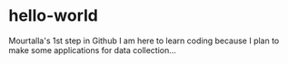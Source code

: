 # hello-world
Mourtalla's 1st step in Github
I am here to learn coding because I plan to make some applications for data collection...
